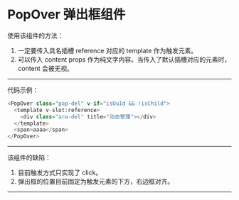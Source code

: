 # PopOver 弹出框组件

使用该组件的方法：

1. 一定要传入具名插槽 reference 对应的 template 作为触发元素。
2. 可以传入 content props 作为纯文字内容。当传入了默认插槽对应的元素时，content 会被无视。

---

代码示例：

```js
<PopOver class="pop-del" v-if="isUuId && !isChild">
  <template v-slot:reference>
    <div class="arw-del" title="动态管理"></div>
  </template>
  <span>aaaa</span>
</PopOver>
```

---

该组件的缺陷：

1. 目前触发方式只实现了 click。
2. 弹出框的位置目前固定为触发元素的下方，右边框对齐。

---
